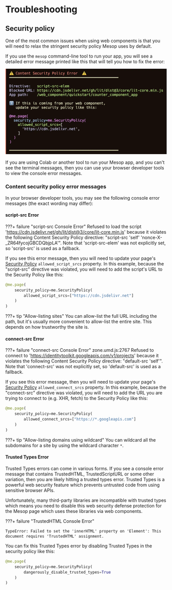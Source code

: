 # Troubleshooting

## Security policy

One of the most common issues when using web components is that you will need to relax the stringent security policy Mesop uses by default.

If you use the `mesop` command-line tool to run your app, you will see a detailed error message printed like this that will tell you how to fix the error:

<img src="/assets/csp-message.webp">

If you are using Colab or another tool to run your Mesop app, and you can't see the terminal messages, then you can use your browser developer tools to view the console error messages.

### Content security policy error messages

In your browser developer tools, you may see the following console error messages (the exact wording may differ):

#### script-src Error

???+ failure "script-src Console Error"
    Refused to load the script 'https://cdn.jsdelivr.net/gh/lit/dist@3/core/lit-core.min.js' because it violates the following Content Security Policy directive: "script-src 'self' 'nonce-X-_ZR64fycojGBCDQbjpLA'". Note that 'script-src-elem' was not explicitly set, so 'script-src' is used as a fallback.

If you see this error message, then you will need to update your page's [Security Policy](../api/page.md#mesop.security.security_policy.SecurityPolicy) `allowed_script_srcs` property. In this example, because the "script-src" directive was violated, you will need to add the script's URL to the Security Policy like this:

```py
@me.page(
    security_policy=me.SecurityPolicy(
        allowed_script_srcs=["https://cdn.jsdelivr.net"]
    )
)
```

???+ tip "Allow-listing sites"
     You can allow-list the full URL including the path, but it's usually more convenient
     to allow-list the entire site. This depends on how trustworthy the site is.

#### connect-src Error

???+ failure "connect-src Console Error"
    zone.umd.js:2767 Refused to connect to 'https://identitytoolkit.googleapis.com/v1/projects' because it violates the following Content Security Policy directive: "default-src 'self'". Note that 'connect-src' was not explicitly set, so 'default-src' is used as a fallback.


If you see this error message, then you will need to update your page's [Security Policy](../api/page.md#mesop.security.security_policy.SecurityPolicy) `allowed_connect_srcs` property. In this example, because the "connect-src" directive was violated, you will need to add the URL you are trying to connect to (e.g. XHR, fetch) to the Security Policy like this:

```py
@me.page(
    security_policy=me.SecurityPolicy(
        allowed_connect_srcs=["https://*.googleapis.com"]
    )
)
```

???+ tip "Allow-listing domains using wildcard"
     You can wildcard all the subdomains for a site by using the wildcard character `*`.

#### Trusted Types Error

Trusted Types errors can come in various forms. If you see a console error message that contains TrustedHTML, TrustedScriptURL or some other variation, then you are likely hitting a trusted types error. Trusted Types is a powerful web security feature which prevents untrusted code from using sensitive browser APIs.

Unfortunately, many third-party libraries are incompatible with trusted types which means you need to disable this web security defense protection for the Mesop page which uses these libraries via web components.

???+ failure "TrustedHTML Console Error"

    TypeError: Failed to set the 'innerHTML' property on 'Element': This document requires 'TrustedHTML' assignment.

You can fix this Trusted Types error by disabling Trusted Types in the security policy like this:

```py
@me.page(
    security_policy=me.SecurityPolicy(
        dangerously_disable_trusted_types=True
    )
)
```
